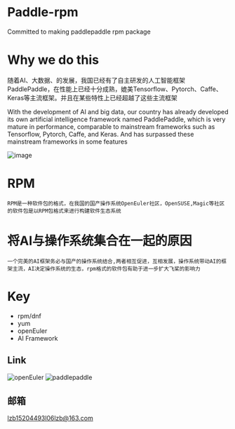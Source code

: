 # Paddle-rpm
Committed to making paddlepaddle rpm package
# Why we do this
随着AI、大数据、的发展，我国已经有了自主研发的人工智能框架PaddlePaddle，在性能上已经十分成熟，媲美Tensorflow、Pytorch、Caffe、Keras等主流框架。并且在某些特性上已经超越了这些主流框架

With the development of AI and big data, our country has already developed its own artificial intelligence framework  named PaddlePaddle, which is very mature in performance, comparable to mainstream frameworks such as Tensorflow, Pytorch, Caffe, and Keras. And has surpassed these mainstream frameworks in some features


![image](https://github.com/lzb-James/Paddle-rpm/blob/main/23534030.jpg)

# RPM
```
RPM是一种软件包的格式，在我国的国产操作系统OpenEuler社区，OpenSUSE,Magic等社区的软件包是以RPM包格式来进行构建软件生态系统
```
# 将AI与操作系统集合在一起的原因
```
一个完美的AI框架务必与国产的操作系统结合,两者相互促进，互相发展，操作系统带动AI的框架主流，AI决定操作系统的生态，rpm格式的软件包有助于进一步扩大飞桨的影响力
```
# Key
- rpm/dnf
- yum
- openEuler
- AI Framework

## Link
![openEuler](https://gitee.com/openeuler)
![paddlepaddle]()
## 邮箱
lzb15204493l06lzb@163.com
